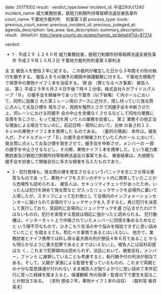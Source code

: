 
date: 20171002
result:  
verdict_type:lower
incident_id: 平成29(わ)1240
incident_name: 威力業務妨害，銃砲刀剣類所持等取締法違反被告事件
court_name: 千葉地方裁判所 　刑事第３部
process_type:
book: 
previous_court_name:
previous_incident_id:
previous_judeged_at:
agenda_description: 
law_area: 
law_description: 
summary_description:  
result:  
detailUrl: http://www.courts.go.jp/app/hanrei_jp/detail4?id=87214

verdict:

 - 1 - 
平成２９ １２４０号 威力業務妨害，銃砲刀剣類所持等取締法違反被告事件 
平成２９年１０月２日   千葉地方裁判所刑事第３部判決 
 
主       文 
被告人を懲役２年に処する。 
この裁判が確定した日から３年間その刑の執行を猶予する。 
被告人をその猶予の期間中保護観察に付する。 
千葉地方検察庁で保管中の果物ナイフ１本を没収する。 
理       由 
（罪となるべき事実） 
被告人は， 
第１ 平成２９年６月２４日午後７時４１分頃，株式会社Ａがアイドルグループ「Ｂ」
の握手会を開催中であった千葉市（以下省略）Ｃ内ホールにおいて，同所に設置さ
れた第１レーン用のブースに近付き，隠し持っていた発炎筒に点火して炎及び煙を
発生させ，周囲を騒然とさせて同握手会を中断させた上，同レーンにおける同握手
会の中止を余儀なくさせるなどして同社の業務に支障を生じさせ，もって威力を用
いて人の業務を妨害し， 
第２ 業務その他正当な理由による場合でないのに，前記日時・場所において，刃体 
の長さ約１２．６ｃｍの果物ナイフ１本を携帯した 
ものである。 
（量刑の理由） 
 本件は，被告人が，アイドルグループ「Ｂ」の握手会が開催されていたＣ内ホール
において，発炎筒に点火して炎及び煙を発生させて，握手会を中断させ，メンバーの
一部の握手を中止させるなどし，その際，果物ナイフ１本を携帯した，という威力業
務妨害及び銃砲刀剣類所持等取締法違反の事案である。 
 被害結果は，大規模な握手会を妨害して開催会社に多大な損害を与えたものであり，
 - 2 - 
犯行態様も，発炎筒の煙を発生させるというパニックを生じさせ得る悪質なものであ
って，果物ナイフをズボンのポケット内に携帯していたことから危険性も認められる。
被告人は，セキュリティチェックがあったため，いったんは犯行を諦めて発炎筒など
が入ったリュックサックを会場外に置いて入場したが，スタッフによって忘れ物とし
て会場内のインフォメーションセンターに届けられて会場内でリュックサックを入
手すると，再び犯行を決意して実行しており，意図的に会場内にリュックサックを運
び込ませたわけではないものの，犯行を実現する意欲は相応に強かったと認められる。
犯行動機は，インターネット上で中傷されていたメンバーに同情を集めるためなどと
いう理不尽なもので，ひきこもり生活の中で悩みを相談できずに思い詰めていたこと
を踏まえても，酌むべき事情であるとはいえない。 
 他方で，業務妨害とナイフ携帯では科し得る最大限の刑が懲役４年６月であること
からも明らかなように重大犯罪であるとまではいえない上，被告人には前科前歴はな
く，これまで犯罪傾向は認められず，法廷において，被害会社，メンバー，ファンら
に謝罪していることも考慮すると，執行猶予付の判決が相当である。そして，父親が
家族による監督を誓っているものの，これまで両親との十分な意思疎通が行われない
まま被告人が独りよがりに思い詰めて本件犯行に至った経緯を踏まえると，保護観察
所の指導・監督の下で更生を図ることが相当である。 
（求刑 懲役２年，果物ナイフ１本の没収） 
（裁判官 楡井英夫） 
 
 

                    